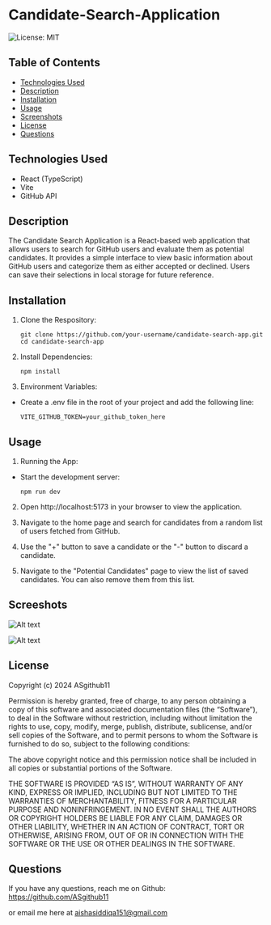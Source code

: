 # Candidate-Search-Application

![License: MIT](https://img.shields.io/badge/License-MIT-blue)

## Table of Contents

- [Technologies Used](#technologies-used)
- [Description](#description)
- [Installation](#installation)
- [Usage](#usage)
- [Screenshots](#screeshots)
- [License](#license)
- [Questions](#questions)

## Technologies Used

- React (TypeScript)
- Vite
- GitHub API

## Description

The Candidate Search Application is a React-based web application that allows users to search for GitHub users and evaluate them as potential candidates. It provides a simple interface to view basic information about GitHub users and categorize them as either accepted or declined. Users can save their selections in local storage for future reference.

## Installation

1. Clone the Respository:
    ```
    git clone https://github.com/your-username/candidate-search-app.git
    cd candidate-search-app
    ```

2. Install Dependencies:
    ```
    npm install
    ```

3. Environment Variables:

- Create a .env file in the root of your project and add the following line:
    ```
    VITE_GITHUB_TOKEN=your_github_token_here
    ```

## Usage

1. Running the App:

- Start the development server:
    ```
    npm run dev
    ```

2. Open http://localhost:5173 in your browser to view the application.

3. Navigate to the home page and search for candidates from a random list of users fetched from GitHub.

4. Use the "+" button to save a candidate or the "-" button to discard a candidate.

5. Navigate to the "Potential Candidates" page to view the list of saved candidates. You can also remove them from this list.

## Screeshots

![Alt text](<Screen Shot 2024-09-28 at 7.42.18 PM.png>)

![Alt text](<Screen Shot 2024-09-28 at 7.44.18 PM.png>)

## License

Copyright (c) 2024 ASgithub11

Permission is hereby granted, free of charge, to any person obtaining a copy of this software and associated documentation files (the “Software”), to deal in the Software without restriction, including without limitation the rights to use, copy, modify, merge, publish, distribute, sublicense, and/or sell copies of the Software, and to permit persons to whom the Software is furnished to do so, subject to the following conditions:

The above copyright notice and this permission notice shall be included in all copies or substantial portions of the Software.

THE SOFTWARE IS PROVIDED “AS IS”, WITHOUT WARRANTY OF ANY KIND, EXPRESS OR IMPLIED, INCLUDING BUT NOT LIMITED TO THE WARRANTIES OF MERCHANTABILITY, FITNESS FOR A PARTICULAR PURPOSE AND NONINFRINGEMENT. IN NO EVENT SHALL THE AUTHORS OR COPYRIGHT HOLDERS BE LIABLE FOR ANY CLAIM, DAMAGES OR OTHER LIABILITY, WHETHER IN AN ACTION OF CONTRACT, TORT OR OTHERWISE, ARISING FROM, OUT OF OR IN CONNECTION WITH THE SOFTWARE OR THE USE OR OTHER DEALINGS IN THE SOFTWARE.

## Questions

If you have any questions, reach me on Github: https://github.com/ASgithub11

or email me here at aishasiddiqa151@gmail.com
